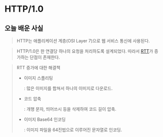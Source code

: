 # HTTP/1.0

## 오늘 배운 사실

> HTTP는 애플리케이션 계층(OSI Layer 7)으로 웹 서비스 통신에 사용된다.

> HTTP/1.0은 한 연결당 하나의 요청을 처리하도록 설계되었다. 따라서 [RTT](https://en.wikipedia.org/wiki/Round-trip_delay)가 증가하는 단점이 존재한다.

> RTT 증가에 대한 해결책
> - 이미지 스플리팅
> 
>      : 많은 이미지를 합쳐서 하나의 이미지로 다운로드.
> - 코드 압축
> 
>      : 개행 문자, 띄어쓰시 등을 삭제하여 코드 길이 압축.
> - 이미지 Base64 인코딩
> 
>      : 이미지 파일을 64진법으로 이루어진 문자열로 인코딩.



  